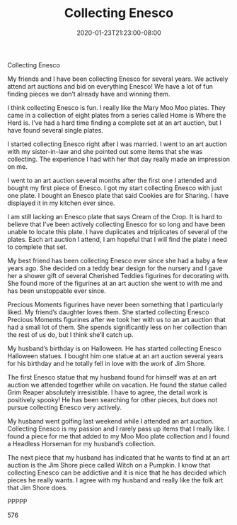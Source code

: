﻿---
title: "Collecting Enesco"
date: 2020-01-23T21:23:00-08:00
description: "Art Auctions Tips for Web Success"
featured_image: "/images/Art Auctions.jpg"
tags: ["Art Auctions"]
---

Collecting Enesco

My friends and I have been collecting Enesco for several years.  We actively attend art auctions and bid on everything Enesco!  We have a lot of fun finding pieces we don’t already have and winning them.

I think collecting Enesco is fun.  I really like the Mary Moo Moo plates.  They came in a collection of eight plates from a series called Home is Where the Herd is.  I’ve had a hard time finding a complete set at an art auction, but I have found several single plates.

I started collecting Enesco right after I was married.  I went to an art auction with my sister-in-law and she pointed out some items that she was collecting.  The experience I had with her that day really made an impression on me.

I went to an art auction several months after the first one I attended and bought my first piece of Enesco.  I got my start collecting Enesco with just one plate.  I bought an Enesco plate that said Cookies are for Sharing.  I have displayed it in my kitchen ever since.

I am still lacking an Enesco plate that says Cream of the Crop.  It is hard to believe that I’ve been actively collecting Enesco for so long and have been unable to locate this plate.  I have duplicates and triplicates of several of the plates.  Each art auction I attend, I am hopeful that I will find the plate I need to complete that set.

My best friend has been collecting Enesco ever since she had a baby a few years ago.  She decided on a teddy bear design for the nursery and I gave her a shower gift of several Cherished Teddies figurines for decorating with.  She found more of the figurines at an art auction she went to with me and has been unstoppable ever since.

Precious Moments figurines have never been something that I particularly liked.  My friend’s daughter loves them.  She started collecting Enesco Precious Moments figurines after we took her with us to an art auction that had a small lot of them.  She spends significantly less on her collection than the rest of us do, but I think she’ll catch up.

My husband’s birthday is on Halloween.  He has started collecting Enesco Halloween statues.  I bought him one statue at an art auction several years for his birthday and he totally fell in love with the work of Jim Shore.

The first Enesco statue that my husband found for himself was at an art auction we attended together while on vacation.  He found the statue called Grim Reaper absolutely irresistible.  I have to agree, the detail work is positively spooky!  He has been searching for other pieces, but does not pursue collecting Enesco very actively.

My husband went golfing last weekend while I attended an art auction.  Collecting Enesco is my passion and I rarely pass up items that I really like.  I found a piece for me that added to my Moo Moo plate collection and I found a Headless Horseman for my husband’s collection.

The next piece that my husband has indicated that he wants to find at an art auction is the Jim Shore piece called Witch on a Pumpkin.  I know that collecting Enesco can be addictive and it is nice that he has decided which pieces he really wants.  I agree with my husband and really like the folk art that Jim Shore does.

PPPPP

576

